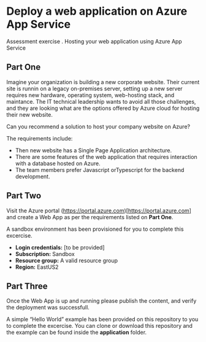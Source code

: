 # Deploy a web application on Azure App Service
Assessment exercise . Hosting your web application using Azure App Service

## Part One
Imagine your organization is building a new corporate website. Their current site is runnin on a legacy on-premises server, setting up a new server requires new hardware, operating system, web-hosting stack, and maintance. The IT technical leadership wants to avoid all those challenges, and they are looking what are the options offered by Azure cloud for hosting their new website.

Can you recommend a solution to host your company website on Azure? 

The requirements include: 
- Then new website has a Single Page Application architecture.
- There are some features of the web application that requires interaction with a database hosted on Azure.
- The team members prefer Javascript orTypescript for the backend development.

## Part Two
Visit the Azure portal (https://portal.azure.com)[https://portal.azure.com] and create a Web App as per the requirements listed on **Part One**.

A sandbox environment has been provisioned for you to complete this excercise.
- **Login credentials:** [to be provided] 
- **Subscription:** Sandbox 
- **Resource group:** A valid resource group 
- **Region:** EastUS2 

## Part Three
Once the Web App is up and running please publish the content, and verify the deployment was successfull.

A simple “Hello World” example has been provided on this repository to you to complete the excercise. You can clone or download this repository and the example can be found inside the **application** folder.



